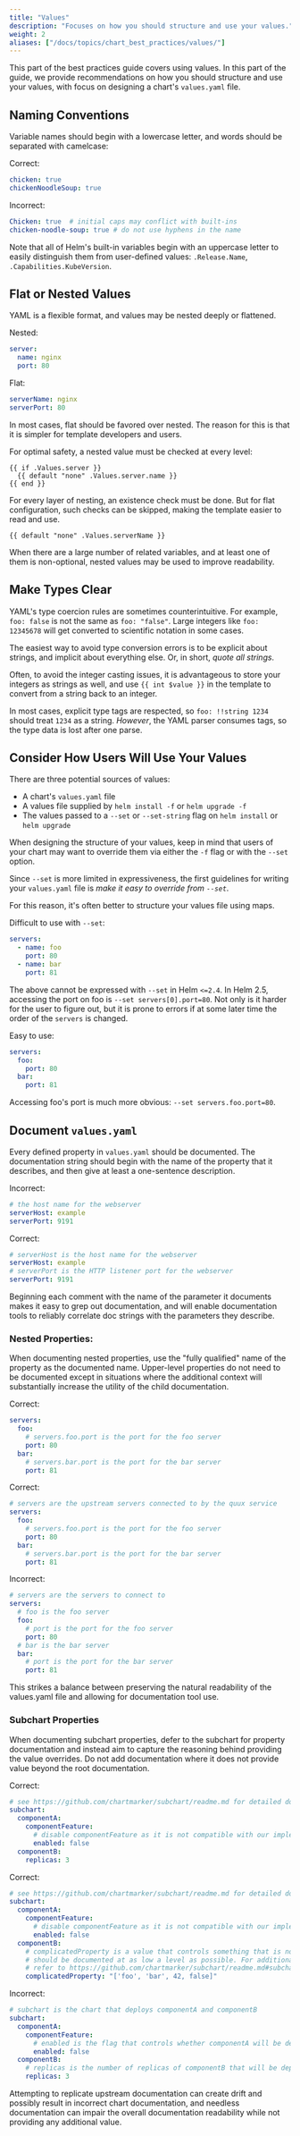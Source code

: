 ```yaml
---
title: "Values"
description: "Focuses on how you should structure and use your values."
weight: 2
aliases: ["/docs/topics/chart_best_practices/values/"]
---
```


This part of the best practices guide covers using values. In this part of the
guide, we provide recommendations on how you should structure and use your
values, with focus on designing a chart's `values.yaml` file.

## Naming Conventions

Variable names should begin with a lowercase letter, and words should be
separated with camelcase:

Correct:

```yaml
chicken: true
chickenNoodleSoup: true
```

Incorrect:

```yaml
Chicken: true  # initial caps may conflict with built-ins
chicken-noodle-soup: true # do not use hyphens in the name
```

Note that all of Helm's built-in variables begin with an uppercase letter to
easily distinguish them from user-defined values: `.Release.Name`,
`.Capabilities.KubeVersion`.

## Flat or Nested Values

YAML is a flexible format, and values may be nested deeply or flattened.

Nested:

```yaml
server:
  name: nginx
  port: 80
```

Flat:

```yaml
serverName: nginx
serverPort: 80
```

In most cases, flat should be favored over nested. The reason for this is that
it is simpler for template developers and users.


For optimal safety, a nested value must be checked at every level:

```
{{ if .Values.server }}
  {{ default "none" .Values.server.name }}
{{ end }}
```

For every layer of nesting, an existence check must be done. But for flat
configuration, such checks can be skipped, making the template easier to read
and use.

```
{{ default "none" .Values.serverName }}
```

When there are a large number of related variables, and at least one of them is
non-optional, nested values may be used to improve readability.

## Make Types Clear

YAML's type coercion rules are sometimes counterintuitive. For example, `foo:
false` is not the same as `foo: "false"`. Large integers like `foo: 12345678`
will get converted to scientific notation in some cases.

The easiest way to avoid type conversion errors is to be explicit about strings,
and implicit about everything else. Or, in short, _quote all strings_.

Often, to avoid the integer casting issues, it is advantageous to store your
integers as strings as well, and use `{{ int $value }}` in the template to
convert from a string back to an integer.

In most cases, explicit type tags are respected, so `foo: !!string 1234` should
treat `1234` as a string. _However_, the YAML parser consumes tags, so the type
data is lost after one parse.

## Consider How Users Will Use Your Values

There are three potential sources of values:

- A chart's `values.yaml` file
- A values file supplied by `helm install -f` or `helm upgrade -f`
- The values passed to a `--set` or `--set-string` flag on `helm install` or
  `helm upgrade`

When designing the structure of your values, keep in mind that users of your
chart may want to override them via either the `-f` flag or with the `--set`
option.

Since `--set` is more limited in expressiveness, the first guidelines for
writing your `values.yaml` file is _make it easy to override from `--set`_.

For this reason, it's often better to structure your values file using maps.

Difficult to use with `--set`:

```yaml
servers:
  - name: foo
    port: 80
  - name: bar
    port: 81
```

The above cannot be expressed with `--set` in Helm `<=2.4`. In Helm 2.5,
accessing the port on foo is `--set servers[0].port=80`. Not only is it harder
for the user to figure out, but it is prone to errors if at some later time the
order of the `servers` is changed.

Easy to use:

```yaml
servers:
  foo:
    port: 80
  bar:
    port: 81
```

Accessing foo's port is much more obvious: `--set servers.foo.port=80`.

## Document `values.yaml`

Every defined property in `values.yaml` should be documented. The documentation
string should begin with the name of the property that it describes, and then
give at least a one-sentence description.

Incorrect:

```yaml
# the host name for the webserver
serverHost: example
serverPort: 9191
```

Correct:

```yaml
# serverHost is the host name for the webserver
serverHost: example
# serverPort is the HTTP listener port for the webserver
serverPort: 9191
```

Beginning each comment with the name of the parameter it documents makes it easy
to grep out documentation, and will enable documentation tools to reliably
correlate doc strings with the parameters they describe.

### Nested Properties:

When documenting nested properties, use the "fully qualified" name of the property
as the documented name. Upper-level properties do not need to be documented except
in situations where the additional context will substantially increase the utility 
of the child documentation.

Correct:

```yaml
servers:
  foo:
    # servers.foo.port is the port for the foo server
    port: 80
  bar:
    # servers.bar.port is the port for the bar server
    port: 81
```

Correct:

```yaml
# servers are the upstream servers connected to by the quux service
servers:
  foo:
    # servers.foo.port is the port for the foo server
    port: 80
  bar:
    # servers.bar.port is the port for the bar server
    port: 81
```

Incorrect:

```yaml
# servers are the servers to connect to
servers:
  # foo is the foo server
  foo:
    # port is the port for the foo server
    port: 80
  # bar is the bar server
  bar:
    # port is the port for the bar server
    port: 81
```

This strikes a balance between preserving the natural readability of the values.yaml 
file and allowing for documentation tool use.

### Subchart Properties

When documenting subchart properties, defer to the subchart for property documentation
and instead aim to capture the reasoning behind providing the value overrides. Do not
add documentation where it does not provide value beyond the root documentation.

Correct:

```yaml
# see https://github.com/chartmarker/subchart/readme.md for detailed documentation
subchart:
  componentA:
    componentFeature:
      # disable componentFeature as it is not compatible with our implementation
      enabled: false
  componentB:
    replicas: 3
```

Correct:

```yaml
# see https://github.com/chartmarker/subchart/readme.md for detailed documentation
subchart:
  componentA:
    componentFeature:
      # disable componentFeature as it is not compatible with our implementation
      enabled: false
  componentB:
    # complicatedProperty is a value that controls something that is non-obvious and
    # should be documented at as low a level as possible. For additional information,
    # refer to https://github.com/chartmarker/subchart/readme.md#subchart.componentB.complicatedProperty
    complicatedProperty: "['foo', 'bar', 42, false]"
```

Incorrect:

```yaml
# subchart is the chart that deploys componentA and componentB
subchart:
  componentA:
    componentFeature:
      # enabled is the flag that controls whether componentA will be deployed
      enabled: false
  componentB:
    # replicas is the number of replicas of componentB that will be deployed
    replicas: 3
```

Attempting to replicate upstream documentation can create drift and possibly result in
incorrect chart documentation, and needless documentation can impair the overall
documentation readability while not providing any additional value.
